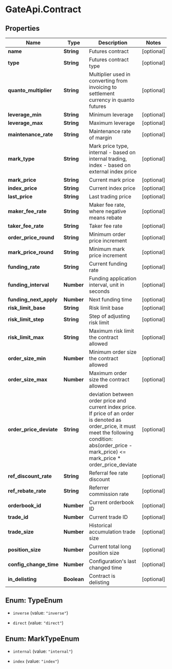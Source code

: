 # GateApi.Contract

## Properties

Name | Type | Description | Notes
------------ | ------------- | ------------- | -------------
**name** | **String** | Futures contract | [optional] 
**type** | **String** | Futures contract type | [optional] 
**quanto_multiplier** | **String** | Multiplier used in converting from invoicing to settlement currency in quanto futures | [optional] 
**leverage_min** | **String** | Minimum leverage | [optional] 
**leverage_max** | **String** | Maximum leverage | [optional] 
**maintenance_rate** | **String** | Maintenance rate of margin | [optional] 
**mark_type** | **String** | Mark price type, internal - based on internal trading, index - based on external index price | [optional] 
**mark_price** | **String** | Current mark price | [optional] 
**index_price** | **String** | Current index price | [optional] 
**last_price** | **String** | Last trading price | [optional] 
**maker_fee_rate** | **String** | Maker fee rate, where negative means rebate | [optional] 
**taker_fee_rate** | **String** | Taker fee rate | [optional] 
**order_price_round** | **String** | Minimum order price increment | [optional] 
**mark_price_round** | **String** | Minimum mark price increment | [optional] 
**funding_rate** | **String** | Current funding rate | [optional] 
**funding_interval** | **Number** | Funding application interval, unit in seconds | [optional] 
**funding_next_apply** | **Number** | Next funding time | [optional] 
**risk_limit_base** | **String** | Risk limit base | [optional] 
**risk_limit_step** | **String** | Step of adjusting risk limit | [optional] 
**risk_limit_max** | **String** | Maximum risk limit the contract allowed | [optional] 
**order_size_min** | **Number** | Minimum order size the contract allowed | [optional] 
**order_size_max** | **Number** | Maximum order size the contract allowed | [optional] 
**order_price_deviate** | **String** | deviation between order price and current index price. If price of an order is denoted as order_price, it must meet the following condition:      abs(order_price - mark_price) &lt;&#x3D; mark_price * order_price_deviate | [optional] 
**ref_discount_rate** | **String** | Referral fee rate discount | [optional] 
**ref_rebate_rate** | **String** | Referrer commission rate | [optional] 
**orderbook_id** | **Number** | Current orderbook ID | [optional] 
**trade_id** | **Number** | Current trade ID | [optional] 
**trade_size** | **Number** | Historical accumulation trade size | [optional] 
**position_size** | **Number** | Current total long position size | [optional] 
**config_change_time** | **Number** | Configuration&#39;s last changed time | [optional] 
**in_delisting** | **Boolean** | Contract is delisting | [optional] 

## Enum: TypeEnum

* `inverse` (value: `"inverse"`)

* `direct` (value: `"direct"`)


## Enum: MarkTypeEnum

* `internal` (value: `"internal"`)

* `index` (value: `"index"`)


